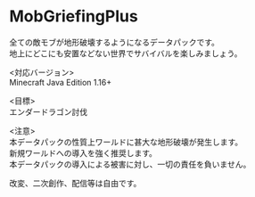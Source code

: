 ﻿
# MobGriefingPlus

全ての敵モブが地形破壊するようになるデータパックです。  
地上にどこにも安置などない世界でサバイバルを楽しみましょう。

<対応バージョン>  
Minecraft Java Edition 1.16+

<目標>  
エンダードラゴン討伐

<注意>  
本データパックの性質上ワールドに甚大な地形破壊が発生します。  
新規ワールドへの導入を強く推奨します。  
本データパックの導入による被害に対し、一切の責任を負いません。

改変、二次創作、配信等は自由です。
